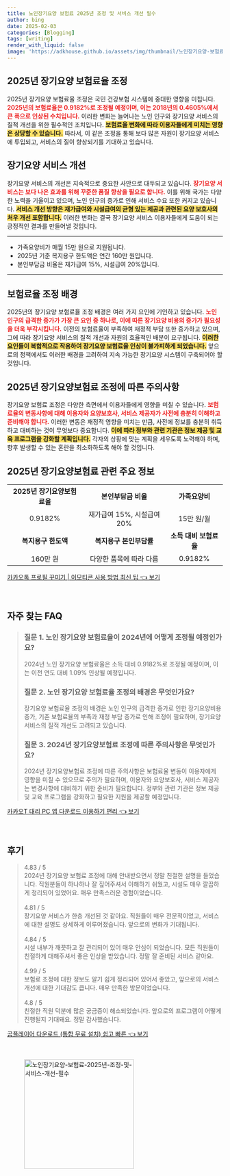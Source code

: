 ```yaml
---
title: 노인장기요양 보험료 2025년 조정 및 서비스 개선 필수
author: bing
date: 2025-02-03
categories: [Blogging]
tags: [writing]
render_with_liquid: false
image: 'https://adkhouse.github.io/assets/img/thumbnail/노인장기요양-보험료-2025년-조정-및-서비스-개선-필수.webp'
---
```



<h2 id='2025년_장기요양_보험료율_조정'>2025년 장기요양 보험료율 조정</h2>

<p>2025년 장기요양 보험료율 조정은 국민 건강보험 시스템에 중대한 영향을 미칩니다. <b><span style="color: #ee2323;">2025년의 보험료율은 0.9182%로 조정될 예정이며, 이는 2018년의 0.4605%에서 큰 폭으로 인상된 수치입니다.</span></b> 이러한 변화는 늘어나는 노인 인구와 장기요양 서비스의 질적 개선을 위한 필수적인 조치입니다. <b><span style="background-color: #ffe066;">보험료율 변화에 따라 이용자들에게 미치는 영향은 상당할 수 있습니다.</span></b> 따라서, 이 같은 조정을 통해 보다 많은 자원이 장기요양 서비스에 투입되고, 서비스의 질이 향상되기를 기대하고 있습니다.</p>

<h2 id='장기요양_서비스_개선'>장기요양 서비스 개선</h2>

<p>장기요양 서비스의 개선은 지속적으로 중요한 사안으로 대두되고 있습니다. <b><span style="color: #ee2323;">장기요양 서비스는 보다 나은 효과를 위해 꾸준한 품질 향상을 필요로 합니다.</span></b> 이를 위해 국가는 다양한 노력을 기울이고 있으며, 노인 인구의 증가로 인해 서비스 수요 또한 커지고 있습니다. <b><span style="background-color: #ffe066;">서비스 개선 방향은 재가급여와 시설급여의 균형 있는 제공과 관련된 요양 보호사의 처우 개선 포함합니다.</span></b> 이러한 변화는 결국 장기요양 서비스 이용자들에게 도움이 되는 긍정적인 결과를 만들어낼 것입니다.</p>

<hr />

<ul>
    <li>가족요양비가 매월 15만 원으로 지원됩니다.</li>
    <li>2025년 기준 복지용구 한도액은 연간 160만 원입니다.</li>
    <li>본인부담금 비율은 재가급여 15%, 시설급여 20%입니다.</li>
</ul>

<hr />

<h2 id='보험료율_조정_배경'>보험료율 조정 배경</h2>

<p>2025년의 장기요양 보험료율 조정 배경은 여러 가지 요인에 기인하고 있습니다. <b><span style="color: #ee2323;">노인 인구의 급격한 증가가 가장 큰 요인 중 하나로, 이에 따른 장기요양 비용의 증가가 필요성을 더욱 부각시킵니다.</span></b> 이전의 보험료율이 부족하여 재정적 부담 또한 증가하고 있으며, 그에 따라 장기요양 서비스의 질적 개선과 자원의 효율적인 배분이 요구됩니다. <b><span style="background-color: #ffe066;">이러한 요인들이 복합적으로 작용하여 장기요양 보험료율 인상이 불가피하게 되었습니다.</span></b> 앞으로의 정책에서도 이러한 배경을 고려하여 지속 가능한 장기요양 시스템이 구축되어야 할 것입니다.</p>

<h2 id='2025년_장기요양보험료_조정에_따른_주의사항'>2025년 장기요양보험료 조정에 따른 주의사항</h2>

<p>장기요양 보험료 조정은 다양한 측면에서 이용자들에게 영향을 미칠 수 있습니다. <b><span style="color: #ee2323;">보험료율의 변동사항에 대해 이용자와 요양보호사, 서비스 제공자가 사전에 충분히 이해하고 준비해야 합니다.</span></b> 이러한 변동은 재정적 영향을 미치는 만큼, 사전에 정보를 충분히 취득하고 대비하는 것이 무엇보다 중요합니다. <b><span style="background-color: #ffe066;">이에 따라 정부와 관련 기관은 정보 제공 및 교육 프로그램을 강화할 계획입니다.</span></b> 각자의 상황에 맞는 계획을 세우도록 노력해야 하며, 향후 발생할 수 있는 혼란을 최소화하도록 해야 할 것입니다.</p>

<h2 id='2025년_장기요양보험료_관련_주요_정보'>2025년 장기요양보험료 관련 주요 정보</h2>

<table>
    <tr>
        <td style="text-align: center; height: 17px;"><b>2025년 장기요양보험료율</b></td>
        <td style="text-align: center; height: 17px;"><b>본인부담금 비율</b></td>
        <td style="text-align: center; height: 17px;"><b>가족요양비</b></td>
    </tr>
    <tr>
        <td style="text-align: center; height: 17px;">0.9182%</td>
        <td style="text-align: center; height: 17px;">재가급여 15%, 시설급여 20%</td>
        <td style="text-align: center; height: 17px;">15만 원/월</td>
    </tr>
    <tr>
        <td style="text-align: center; height: 17px;"><b>복지용구 한도액</b></td>
        <td style="text-align: center; height: 17px;"><b>복지용구 본인부담률</b></td>
        <td style="text-align: center; height: 17px;"><b>소득 대비 보험료율</b></td>
    </tr>
    <tr>
        <td style="text-align: center; height: 17px;">160만 원</td>
        <td style="text-align: center; height: 17px;">다양한 품목에 따라 다름</td>
        <td style="text-align: center; height: 17px;">0.9182%</td>
    </tr>
</table
<p><a class="click-button" title="카카오톡 프로필 꾸미기 | 이모티콘 사용 방법 최신 팁" href="https://adkhouse.github.io/posts/%EC%B9%B4%EC%B9%B4%EC%98%A4%ED%86%A1-%ED%94%84%EB%A1%9C%ED%95%84-%EA%BE%B8%EB%AF%B8%EA%B8%B0-%EC%9D%B4%EB%AA%A8%ED%8B%B0%EC%BD%98-%EC%82%AC%EC%9A%A9-%EB%B0%A9%EB%B2%95-%EC%B5%9C%EC%8B%A0-%ED%8C%81/" rel="dofollow">카카오톡 프로필 꾸미기 | 이모티콘 사용 방법 최신 팁 👈 보기</a></p><br>
<h2 id='자주_찾는_FAQ'>자주 찾는 FAQ</h2>
<div itemscope="" itemtype="https://schema.org/FAQPage"> 
<blockquote> 
<div itemscope="" itemprop="mainEntity" itemtype="https://schema.org/Question"> 
<h3 itemprop="name">질문 1. 노인 장기요양 보험료율이 2024년에 어떻게 조정될 예정인가요?</h3> 
<div itemscope="" itemprop="acceptedAnswer" itemtype="https://schema.org/Answer"> 
<span itemprop="text"> 
<p>2024년 노인 장기요양 보험료율은 소득 대비 0.9182%로 조정될 예정이며, 이는 이전 연도 대비 1.09% 인상될 예정입니다.</p> 
</span> 
</div> 
</div> 

<div itemscope="" itemprop="mainEntity" itemtype="https://schema.org/Question"> 
<h3 itemprop="name">질문 2. 노인 장기요양 보험료율 조정의 배경은 무엇인가요?</h3> 
<div itemscope="" itemprop="acceptedAnswer" itemtype="https://schema.org/Answer"> 
<span itemprop="text"> 
<p>장기요양 보험료율 조정의 배경은 노인 인구의 급격한 증가로 인한 장기요양비용 증가, 기존 보험료율의 부족과 재정 부담 증가로 인해 조정이 필요하며, 장기요양 서비스의 질적 개선도 고려되고 있습니다.</p> 
</span> 
</div> 
</div> 

<div itemscope="" itemprop="mainEntity" itemtype="https://schema.org/Question"> 
<h3 itemprop="name">질문 3. 2024년 장기요양보험료 조정에 따른 주의사항은 무엇인가요?</h3> 
<div itemscope="" itemprop="acceptedAnswer" itemtype="https://schema.org/Answer"> 
<span itemprop="text"> 
<p>2024년 장기요양보험료 조정에 따른 주의사항은 보험료율 변동이 이용자에게 영향을 미칠 수 있으므로 주의가 필요하며, 이용자와 요양보호사, 서비스 제공자는 변경사항에 대비하기 위한 준비가 필요합니다. 정부와 관련 기관은 정보 제공 및 교육 프로그램을 강화하고 필요한 지원을 제공할 예정입니다.</p> 
</span> 
</div> 
</div> 

</blockquote> 
</div>
<p><a class="click-button" title="카카오T 대리 PC 앱 다운로드 이용하기 편리" href="https://adkhouse.github.io/posts/%EC%B9%B4%EC%B9%B4%EC%98%A4T-%EB%8C%80%EB%A6%AC-PC-%EC%95%B1-%EB%8B%A4%EC%9A%B4%EB%A1%9C%EB%93%9C-%EC%9D%B4%EC%9A%A9%ED%95%98%EA%B8%B0-%ED%8E%B8%EB%A6%AC/" rel="dofollow">카카오T 대리 PC 앱 다운로드 이용하기 편리 👈 보기</a></p><br>
<h2 id='후기'>후기</h2>
<div itemscope itemtype="https://schema.org/Product">
  <blockquote>
  <div itemprop="review" itemscope itemtype="https://schema.org/Review">
      <div itemprop="reviewRating" itemscope itemtype="https://schema.org/Rating"> <span itemprop="ratingValue">4.83</span> / <span itemprop="bestRating">5</span> </div>
      <span itemprop="reviewBody">2024년 장기요양 보험료 조정에 대해 안내받으면서 정말 친절한 설명을 들었습니다. 직원분들이 하나하나 잘 짚어주셔서 이해하기 쉬웠고, 시설도 매우 깔끔하게 정리되어 있었어요. 매우 만족스러운 경험이었습니다.</span>
  </div>
  <br>
  <div itemprop="review" itemscope itemtype="https://schema.org/Review">
      <div itemprop="reviewRating" itemscope itemtype="https://schema.org/Rating"> <span itemprop="ratingValue">4.81</span> / <span itemprop="bestRating">5</span> </div>
      <span itemprop="reviewBody">장기요양 서비스가 한층 개선된 것 같아요. 직원들이 매우 전문적이었고, 서비스에 대한 설명도 상세하게 이루어졌습니다. 앞으로의 변화가 기대됩니다.</span>
  </div>
  <br>
  <div itemprop="review" itemscope itemtype="https://schema.org/Review">
      <div itemprop="reviewRating" itemscope itemtype="https://schema.org/Rating"> <span itemprop="ratingValue">4.84</span> / <span itemprop="bestRating">5</span> </div>
      <span itemprop="reviewBody">시설 내부가 깨끗하고 잘 관리되어 있어 매우 안심이 되었습니다. 모든 직원들이 친절하게 대해주셔서 좋은 인상을 받았습니다. 정말 잘 준비된 서비스 같아요.</span>
  </div>
  <br>
  <div itemprop="review" itemscope itemtype="https://schema.org/Review">
      <div itemprop="reviewRating" itemscope itemtype="https://schema.org/Rating"> <span itemprop="ratingValue">4.99</span> / <span itemprop="bestRating">5</span> </div>
      <span itemprop="reviewBody">보험료 조정에 대한 정보도 알기 쉽게 정리되어 있어서 좋았고, 앞으로의 서비스 개선에 대한 기대감도 큽니다. 매우 만족한 방문이었습니다.</span>
  </div>
  <br>
  <div itemprop="review" itemscope itemtype="https://schema.org/Review">
      <div itemprop="reviewRating" itemscope itemtype="https://schema.org/Rating"> <span itemprop="ratingValue">4.8</span> / <span itemprop="bestRating">5</span> </div>
      <span itemprop="reviewBody">친절한 직원 덕분에 많은 궁금증이 해소되었습니다. 앞으로의 프로그램이 어떻게 진행될지 기대돼요. 정말 감사했습니다.</span>
  </div>
  </blockquote>
</div>
<p><a class="click-button" title="곰플레이어 다운로드 (통합 무료 설치) 쉽고 빠른" href="https://adkhouse.github.io/posts/%EA%B3%B0%ED%94%8C%EB%A0%88%EC%9D%B4%EC%96%B4-%EB%8B%A4%EC%9A%B4%EB%A1%9C%EB%93%9C-(%ED%86%B5%ED%95%A9-%EB%AC%B4%EB%A3%8C-%EC%84%A4%EC%B9%98)-%EC%89%BD%EA%B3%A0-%EB%B9%A0%EB%A5%B8/" rel="dofollow">곰플레이어 다운로드 (통합 무료 설치) 쉽고 빠른 👈 보기</a></p><br>
<figure class="image"><img src="https://adkhouse.github.io/assets/img/thumbnail/노인장기요양-보험료-2025년-조정-및-서비스-개선-필수.webp" alt="노인장기요양-보험료-2025년-조정-및-서비스-개선-필수" width="256" height="256"></figure>